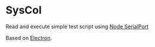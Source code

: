 # SysCol

Read and execute simple test script using [Node SerialPort](https://serialport.io)

Based on [Electron](https://www.electronjs.org).